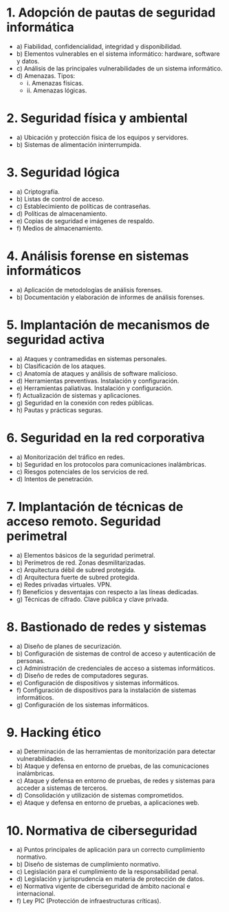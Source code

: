 # 1. Adopción de pautas de seguridad informática
- a) Fiabilidad, confidencialidad, integridad y disponibilidad.
- b) Elementos vulnerables en el sistema informático: hardware, software y datos.
- c) Análisis de las principales vulnerabilidades de un sistema informático.
- d) Amenazas. Tipos:
  -  i. Amenazas físicas.
  - ii. Amenazas lógicas.

# 2. Seguridad física y ambiental
- a) Ubicación y protección física de los equipos y servidores.
- b) Sistemas de alimentación ininterrumpida.

# 3. Seguridad lógica
- a) Criptografía.
- b) Listas de control de acceso.
- c) Establecimiento de políticas de contraseñas.
- d) Políticas de almacenamiento.
- e) Copias de seguridad e imágenes de respaldo.
- f) Medios de almacenamiento.

# 4. Análisis forense en sistemas informáticos
- a) Aplicación de metodologías de análisis forenses.
- b) Documentación y elaboración de informes de análisis forenses.

# 5. Implantación de mecanismos de seguridad activa
- a) Ataques y contramedidas en sistemas personales.
- b) Clasificación de los ataques.
- c) Anatomía de ataques y análisis de software malicioso.
- d) Herramientas preventivas. Instalación y configuración.
- e) Herramientas paliativas. Instalación y configuración.
- f) Actualización de sistemas y aplicaciones.
- g) Seguridad en la conexión con redes públicas.
- h) Pautas y prácticas seguras.

# 6. Seguridad en la red corporativa
- a) Monitorización del tráfico en redes.
- b) Seguridad en los protocolos para comunicaciones inalámbricas.
- c) Riesgos potenciales de los servicios de red.
- d) Intentos de penetración.

# 7. Implantación de técnicas de acceso remoto. Seguridad perimetral
- a) Elementos básicos de la seguridad perimetral.
- b) Perímetros de red. Zonas desmilitarizadas.
- c) Arquitectura débil de subred protegida.
- d) Arquitectura fuerte de subred protegida.
- e) Redes privadas virtuales. VPN.
- f) Beneficios y desventajas con respecto a las líneas dedicadas.
- g) Técnicas de cifrado. Clave pública y clave privada.

# 8. Bastionado de redes y sistemas
- a) Diseño de planes de securización.
- b) Configuración de sistemas de control de acceso y autenticación de personas.
- c) Administración de credenciales de acceso a sistemas informáticos.
- d) Diseño de redes de computadores seguras.
- e) Configuración de dispositivos y sistemas informáticos.
- f) Configuración de dispositivos para la instalación de sistemas informáticos.
- g) Configuración de los sistemas informáticos.

# 9. Hacking ético
- a) Determinación de las herramientas de monitorización para detectar vulnerabilidades.
- b) Ataque y defensa en entorno de pruebas, de las comunicaciones inalámbricas.
- c) Ataque y defensa en entorno de pruebas, de redes y sistemas para acceder a sistemas de terceros.
- d) Consolidación y utilización de sistemas comprometidos.
- e) Ataque y defensa en entorno de pruebas, a aplicaciones web.

# 10. Normativa de ciberseguridad
- a) Puntos principales de aplicación para un correcto cumplimiento normativo.
- b) Diseño de sistemas de cumplimiento normativo.
- c) Legislación para el cumplimiento de la responsabilidad penal.
- d) Legislación y jurisprudencia en materia de protección de datos.
- e) Normativa vigente de ciberseguridad de ámbito nacional e internacional.
- f) Ley PIC (Protección de infraestructuras críticas).
